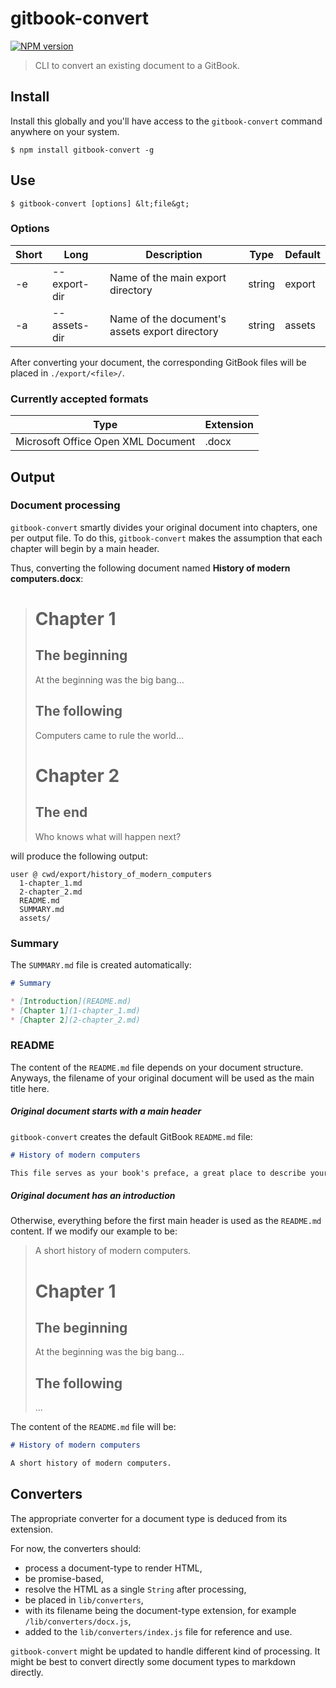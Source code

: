 # gitbook-convert

[![NPM version](https://badge.fury.io/js/gitbook-convert.svg)](http://badge.fury.io/js/gitbook-convert.svg)

> CLI to convert an existing document to a GitBook.

## Install

Install this globally and you'll have access to the `gitbook-convert` command anywhere on your system.

```shell
$ npm install gitbook-convert -g
```

## Use

```shell
$ gitbook-convert [options] &lt;file&gt;
```

### Options

| Short | Long | Description | Type | Default |
| ----- | ---- | ----------- | ---- | ------- |
| -e | --export-dir | Name of the main export directory | string | export |
| -a | --assets-dir | Name of the document's assets export directory | string | assets |

After converting your document, the corresponding GitBook files will be placed in `./export/<file>/`.

### Currently accepted formats

| Type | Extension |
| ---- | --------- |
| Microsoft Office Open XML Document | .docx |

## Output

### Document processing

`gitbook-convert` smartly divides your original document into chapters, one per output file. To do this, `gitbook-convert` makes the assumption that each chapter will begin by a main header.

Thus, converting the following document named **History of modern computers.docx**:
> # Chapter 1
> ## The beginning
> At the beginning was the big bang...
> ## The following
> Computers came to rule the world...
> # Chapter 2
> ## The end
> Who knows what will happen next?

will produce the following output:
```shell
user @ cwd/export/history_of_modern_computers
  1-chapter_1.md
  2-chapter_2.md
  README.md
  SUMMARY.md
  assets/
```

### Summary

The `SUMMARY.md` file is created automatically:

```markdown
# Summary

* [Introduction](README.md)
* [Chapter 1](1-chapter_1.md)
* [Chapter 2](2-chapter_2.md)
```

### README

The content of the `README.md` file depends on your document structure. Anyways, the filename of your original document will be used as the main title here.

##### Original document starts with a main header

`gitbook-convert` creates the default GitBook `README.md` file:

```markdown
# History of modern computers

This file serves as your book's preface, a great place to describe your book's content and ideas.
```

##### Original document has an introduction
Otherwise, everything before the first main header is used as the `README.md` content. If we modify our example to be:

> A short history of modern computers.
> # Chapter 1
> ## The beginning
> At the beginning was the big bang...
> ## The following
> ...

The content of the `README.md` file will be:

```markdown
# History of modern computers

A short history of modern computers.
```

## Converters

The appropriate converter for a document type is deduced from its extension.

For now, the converters should:
* process a document-type to render HTML,
* be promise-based,
* resolve the HTML as a single `String` after processing,
* be placed in `lib/converters`,
* with its filename being the document-type extension, for example `/lib/converters/docx.js`,
* added to the `lib/converters/index.js` file for reference and use.

`gitbook-convert` might be updated to handle different kind of processing. It might be best to convert directly some document types to markdown directly.